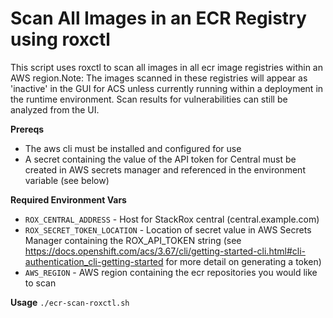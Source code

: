 # Scan All Images in an ECR Registry using roxctl

This script uses roxctl to scan all images in all ecr image registries within an AWS region.Note: The images scanned in these registries will appear as 'inactive' in the GUI for ACS unless currently running within a deployment in the runtime environment. Scan results for vulnerabilities can still be analyzed from the UI. 

**Prereqs**
* The aws cli must be installed and configured for use
* A secret containing the value of the API token for Central must be created in AWS secrets manager and referenced in the environment variable (see below) 

**Required Environment Vars**
* `ROX_CENTRAL_ADDRESS` - Host for StackRox central (central.example.com)
* `ROX_SECRET_TOKEN_LOCATION` - Location of secret value in AWS Secrets Manager containing the ROX_API_TOKEN string (see https://docs.openshift.com/acs/3.67/cli/getting-started-cli.html#cli-authentication_cli-getting-started for more detail on generating a token) 
*  `AWS_REGION` - AWS region containing the ecr repositories you would like to scan

**Usage**
`./ecr-scan-roxctl.sh`


